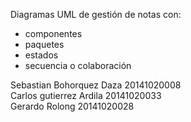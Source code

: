 Diagramas UML de gestión de notas con:
- componentes
- paquetes
- estados
- secuencia o colaboración


Sebastian Bohorquez Daza 20141020008  
Carlos gutierrez Ardila 20141020033  
Gerardo Rolong 20141020028  
